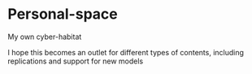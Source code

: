 # Personal-space
My own cyber-habitat

I hope this becomes an outlet for different types of contents, including replications and support for new models
